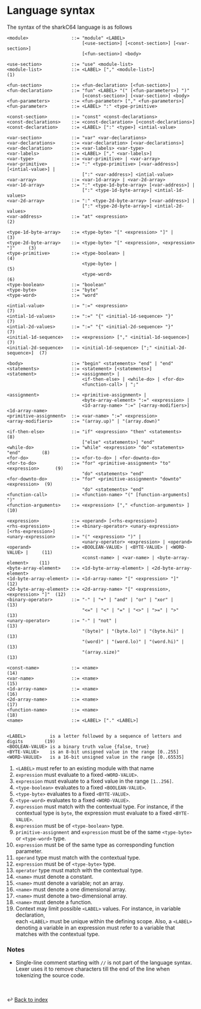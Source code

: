# Language syntax

The syntax of the sharkC64 language is as follows

```
<module>                ::= "module" <LABEL> 
                            [<use-section>] [<const-section>] [<var-section>] 
                            [<fun-section>] <body>

<use-section>           ::= "use" <module-list>
<module-list>           ::= <LABEL> ["," <module-list>]                        (1)

<fun-section>           ::= <fun-declaration> [<fun-section>]
<fun-declaration>       ::= "fun" <LABEL> "(" [<fun-parameters>] ")"
                            [<const-section>] [<var-section>] <body>
<fun-parameters>        ::= <fun-parameter> ["," <fun-parameters>]
<fun-parameter>         ::= <LABEL> ":" <type-primitive>                   

<const-section>         ::= "const" <const-declarations>
<const-declarations>    ::= <const-declaration> [<const-declarations>]
<const-declaration>     ::= <LABEL> [":" <type>] <intial-value>

<var-section>           ::= "var" <var-declarations>
<var-declarations>      ::= <var-declaration> [<var-declarations>]
<var-declaration>       ::= <var-labels> <var-type>
<var-labels>            ::= <LABEL> ["," <var-labels>]
<var-type>              ::= <var-primitive> | <var-array>
<var-primitive>         ::= ":" <type-primitive> [<var-address>] [<intial-value>] |
                            [":" <var-address>] <intial-value>
<var-array>             ::= <var-1d-array> | <var-2d-array>
<var-1d-array>          ::= ":" <type-1d-byte-array> [<var-address>] |
                            [":" <type-1d-byte-array>] <intial-1d-values>  
<var-2d-array>          ::= ":" <type-2d-byte-array> [<var-address>] |
                            [":" <type-2d-byte-array>] <intial-2d-values>  
<var-address>           ::= "at" <expression>                                  (2)
                           
<type-1d-byte-array>    ::= <type-byte> "[" <expression> "]" |                 (3)
<type-2d-byte-array>    ::= <type-byte> "[" <expression>, <expression> "]"     (3) 
<type-primitive>        ::= <type-boolean> |                                   (4) 
                            <type-byte> |                                      (5)
                            <type-word>                                        (6)
<type-boolean>          ::= "boolean"
<type-byte>             ::= "byte"
<type-word>             ::= "word"

<intial-value>          ::= ":=" <expression>                                  (7)
<intial-1d-values>      ::= ":=" "{" <initial-1d-sequence> "}"                 (7)
<intial-2d-values>      ::= ":=" "{" <initial-2d-sequence> "}"                 (7)
<initial-1d-sequence>   ::= <expression> ["," <initial-1d-sequence>]           (7)
<initial-2d-sequence>   ::= <initial-1d-sequence> [";" <initial-2d-sequence>]  (7)

<body>                  ::= "begin" <statements> "end" | "end"
<statements>            ::= <statement> [<statements>]
<statement>             ::= <assignment> | 
                            <if-then-else> | <while-do> | <for-do> 
                            <function-call> | ";"

<assignment>            ::= <primitive-assignment> |
                            <byte-array-element> ":=" <expression> |
                            <1d-array-name> ":=" [<array-modifiers>] <1d-array-name>
<primitive-assignment>  ::= <var-name> ":=" <expression> 
<array-modifiers>       ::= "(array.up)" | "(array.down)"

<if-then-else>          ::= "if" <expression> "then" <statements>               (8)
                            ["else" <statements>] "end"  
<while-do>              ::= "while" <expression> "do" <statements> "end"        (8)
<for-do>                ::= <for-to-do> | <for-downto-do> 
<for-to-do>             ::= "for" <primitive-assignment> "to" <expression>      (9) 
                            "do" <statements> "end" 
<for-downto-do>         ::= "for" <primitive-assignment> "downto" <expression>  (9)
                            "do" <statements> "end" 
<function-call>         ::= <function-name> "(" [function-arguments] ")"
<function-arguments>    ::= <expression> ["," <function-arguments> ]            (10)                                

<expression>            ::= <operand> [<rhs-expression>]
<rhs-expression>        ::= <binary-operator> <unary-expression> [<rhs-expression>]
<unary-expression>      ::= "(" <expression> ")" | 
                            <unary-operator> <expression> | <operand> 
<operand>               ::= <BOOLEAN-VALUE> | <BYTE-VALUE> | <WORD-VALUE> |     (11)
                            <const-name> | <var-name> | <byte-array-element>    (11)
<byte-array-element>    ::= <1d-byte-array-element> | <2d-byte-array-element>
<1d-byte-array-element> ::= <1d-array-name> "[" <expression> "]"                (12)
<2d-byte-array-element> ::= <2d-array-name> "[" <expression>, <expression> "]"  (12)
<binary-operator>       ::= "-" | "+" | "and" | "or" | "xor" |                  (13)
                            "<=" | "<" | "=" | "<>" | ">=" | ">"                (13) 
<unary-operator>        ::= "-" | "not" |                                       (13)
                            "(byte)" | "(byte.lo)" | "(byte.hi)" |              (13)
                            "(word)" | "(word.lo)" | "(word.hi)" |              (13)
                            "(array.size)"                                      (13)

<const-name>            ::= <name>                                              (14)
<var-name>              ::= <name>                                              (15)
<1d-array-name>         ::= <name>                                              (16)
<2d-array-name>         ::= <name>                                              (17)
<function-name>         ::= <name>                                              (18)
<name>                  ::= <LABEL> ["." <LABEL>] 

    
<LABEL>         is a letter followed by a sequence of letters and digits        (19) 
<BOOLEAN-VALUE> is a binary truth value {false, true}
<BYTE-VALUE>    is an 8-bit unsigned value in the range [0..255]    
<WORD-VAULUE>   is a 16-bit unsigned value in the range [0..65535]
```

1. `<LABEL>` must refer to an existing module with that name
2. `expression` must evaluate to a fixed `<WORD-VALUE>`.
3. `expression` must evaluate to a fixed value in the range `[1..256]`.
4. `<type-boolean>` evaluates to a fixed `<BOOLEAN-VALUE>`.
5. `<type-byte>` evaluates to a fixed `<BYTE-VALUE>`. 
6. `<type-word>` evaluates to a fixed `<WORD-VALUE>`. 
7. `expression` must match with the contextual type. 
   For instance, if the contextual type is `byte`, the expression must evaluate to a fixed `<BYTE-VALUE>`.
8. `expression` must be of `<type-boolean>` type.
9. `primitive-assignment` and `expression` must be of the same `<type-byte>` or `<type-word>` type.
10. `expression` must be of the same type as corresponding function parameter.
11. `operand` type must match with the contextual type.
12. `expression` must be of `<type-byte>` type.
13. `operator` type must match with the contextual type. 
14. `<name>` must denote a constant.
15. `<name>` must denote a variable; not an array.
16. `<name>` must denote a one dimensional array.
17. `<name>` must denote a two-dimensional array.
18. `<name>` must denote a function.
19. Context may limit possible `<LABEL>` values. For instance, in variable declaration,  
    each `<LABEL>` must be unique within the defining scope. Also, a `<LABEL>` denoting a variable
    in an expression must refer to a variable that matches with the contextual type. 

### Notes
- Single-line comment starting with `//` is not part of the language syntax.
  Lexer uses it to remove characters till the end of the line when tokenizing
  the source code.

<br /><br />
:leftwards_arrow_with_hook: [Back to index](../index.md)
